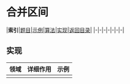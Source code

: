 # 合并区间

|**索引**|[题目][题目]|[示例][题目]|[算法][算法]|[实现](#实现)|[返回目录][返回目录]|
|-|-|-|-|-|-|-|

## 实现

|领域|详细作用|示例|
|-|-|-|
||||

[题目]:https://leetcode-cn.com/problems/insertion-sort-list/

[算法]:https://leetcode-cn.com/problems/insertion-sort-list/solution/dui-lian-biao-jin-xing-cha-ru-pai-xu-by-leetcode-s/

[返回目录]:https://github.com/CloudSmokeMemory/WorldLogic/blob/main/realize/algorithm_realize/algorithm2realize/algorithm2realizeIndex.md#%E7%AE%97%E6%B3%95-%E5%AE%9E%E7%8E%B0%E7%9B%AE%E5%BD%95
